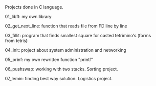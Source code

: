 Projects done in C language.

01_libft:         my own library

02_get_next_line: function that reads file from FD line by line

03_fillit:        program that finds smallest square for casted tetrimino's (forms from tetris)

04_init:          project about system administration and networking

05_prinf:         my own rewritten function "printf"

06_pushswap:       working with two stacks. Sorting project.

07_lemin:          finding best way solution. Logistics project.
